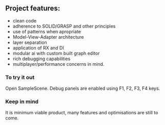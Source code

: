 ## Project features:
- clean code
- adherence to SOLID/GRASP and other principles
- use of patterns when apropriate
- Model-View-Adapter architecture
- layer separation
- application of RX and DI
- modular ai with custom built graph editor
- rich debugging capabilities 
- multiplayer/performance concerns in mind.

### To try it out
Open SampleScene. Debug panels are enabled using F1, F2, F3, F4 keys.


### Keep in mind
It is minimum viable product, many features and optimisations are still to come.

